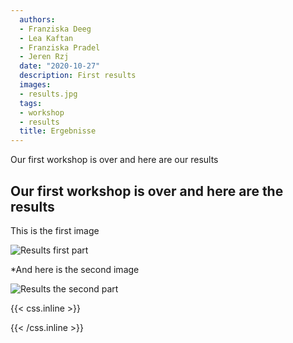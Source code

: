 ```yaml
---
  authors:
  - Franziska Deeg
  - Lea Kaftan
  - Franziska Pradel
  - Jeren Rzj
  date: "2020-10-27"
  description: First results
  images:
  - results.jpg
  tags:
  - workshop
  - results
  title: Ergebnisse
---
```

  
  
  Our first workshop is over and here are our results
<!--more-->
  ## Our first workshop is over and here are the results
  
This is the first image

![Results first part](images/menti_wc_green.jpg)

*And here is the second image

![Results the second part](images/menti_wc_green2.jpg)

  
  
  
  
  {{< css.inline >}}
<style>
  .canon { background: white; width: 100%; height: auto;}
</style>
  {{< /css.inline >}}
